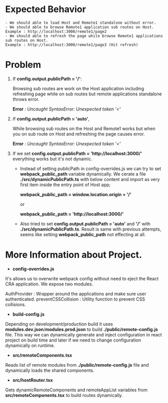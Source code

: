 
# Expected Behavior

    - We should able to load Host and Remote1 standalone without error.
    - We should able to browse Remote1 application sub routes on Host. 
    Example : http://localhost:3000/remote1/page2
    - We should able to refresh the page while browse Remote1 applications sub routes on Host.
    Example : http://localhost:3000/remote1/page3 (Hit refresh)


# Problem

1. If **config.output.publicPath = '/'**:
    
    Browsing sub routes are work on the Host application including refreshing page while on sub routes but remote applications standalone throws error.

    **Error** *: Uncaught SyntaxError: Unexpected token '<'*

2. If **config.output.publicPath = 'auto'**, 

    While browsing sub routes on the Host and Remote1 works but when you on sub route on Host and refreshing the page causes error.

    **Error** *: Uncaught SyntaxError: Unexpected token '<'*

3. If we set **config.output.publicPath = 'http://localhost:3000/'** everything works but it's not dynamic.

    - Instead of setting publicPath in config-overrides.js we can try to set __webpack_public_path__ variable dynamically. We cerate a file **./src/dynamicPublicPath.ts** with below content and import as very first item inside the entry point of Host app;
    
        **__webpack_public_path__ = window.location.origin + '/'**

        or

        **__webpack_public_path__ = 'http://localhost:3000/'**

    - Also tried to set **config.output.publicPath = 'auto'** and **'/'** with **./src/dynamicPublicPath.ts**. Result is same with previous attempts, seems like setting __webpack_public_path__ not effecting at all.


# More Information about Project.

- **config-overrides.js**

It's allows us to overwrite webpack config without need to eject the React CRA application. We expose two modules. 

AuthProvider : Wrapper around the applications and make sure user authenticated.
preventCSSCollision : Utility function to prevent CSS collisions.

- **build-config.js**

Depending on development/production build it uses **modules.dev.json**/**modules.prod.json** to build **./public/remote-config.js** file. This way we can dynamically generate and inject configuration in react project on build time and later if we need to change configuration dynamically on runtime.

- **src/remoteComponents.tsx**

Reads list of remote modules from **./public/remote-config.js** file and dynamically loads the shared components.

- **src/hostRouter.tsx**

Gets dynamicRemoteComponents and remoteAppList variables from **src/remoteComponents.tsx** to build routes dynamically.
